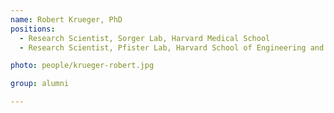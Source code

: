 ```yaml
---
name: Robert Krueger, PhD
positions:
  - Research Scientist, Sorger Lab, Harvard Medical School
  - Research Scientist, Pfister Lab, Harvard School of Engineering and Applied Sciences

photo: people/krueger-robert.jpg

group: alumni

---
```


